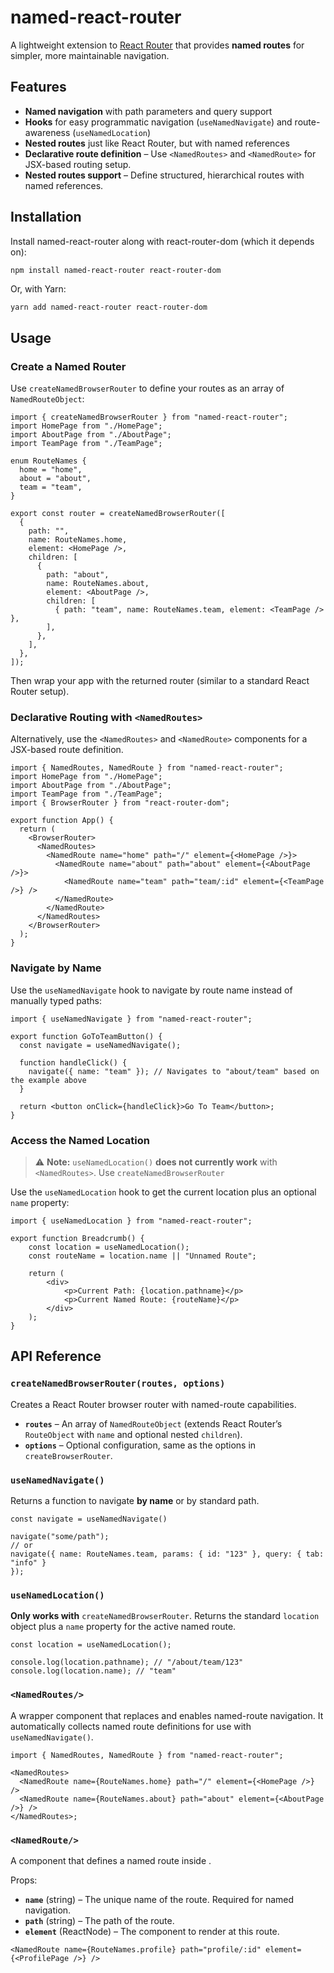 # named-react-router

A lightweight extension to [React Router](https://reactrouter.com/) that provides **named routes** for simpler, more maintainable navigation.


## Features

- **Named navigation** with path parameters and query support
- **Hooks** for easy programmatic navigation (`useNamedNavigate`) and route-awareness (`useNamedLocation`)
- **Nested routes** just like React Router, but with named references
-  **Declarative route definition** – Use `<NamedRoutes>` and `<NamedRoute>` for JSX-based routing setup.
-  **Nested routes support** – Define structured, hierarchical routes with named references.

## Installation

Install named-react-router along with react-router-dom (which it depends on):

```bash
npm install named-react-router react-router-dom
```
Or, with Yarn:
```
yarn add named-react-router react-router-dom
```

## Usage

### Create a Named Router

Use `createNamedBrowserRouter` to define your routes as an array of `NamedRouteObject`:

```
import { createNamedBrowserRouter } from "named-react-router";
import HomePage from "./HomePage";
import AboutPage from "./AboutPage";
import TeamPage from "./TeamPage";

enum RouteNames {
  home = "home",
  about = "about",
  team = "team",
}

export const router = createNamedBrowserRouter([
  {
    path: "",
    name: RouteNames.home,
    element: <HomePage />,
    children: [
      {
        path: "about",
        name: RouteNames.about,
        element: <AboutPage />,
        children: [
          { path: "team", name: RouteNames.team, element: <TeamPage /> },
        ],
      },
    ],
  },
]);

```

Then wrap your app with the returned router (similar to a standard React Router setup).

### Declarative Routing with `<NamedRoutes>`
   Alternatively, use the `<NamedRoutes>` and `<NamedRoute>` components for a JSX-based route definition.

```
import { NamedRoutes, NamedRoute } from "named-react-router";
import HomePage from "./HomePage";
import AboutPage from "./AboutPage";
import TeamPage from "./TeamPage";
import { BrowserRouter } from "react-router-dom";

export function App() {
  return (
    <BrowserRouter>
      <NamedRoutes>
        <NamedRoute name="home" path="/" element={<HomePage />}>
          <NamedRoute name="about" path="about" element={<AboutPage />}>
            <NamedRoute name="team" path="team/:id" element={<TeamPage />} />
          </NamedRoute>
        </NamedRoute>
      </NamedRoutes>
    </BrowserRouter>
  );
}

```
### Navigate by Name

Use the `useNamedNavigate` hook to navigate by route name instead of manually typed paths:

```
import { useNamedNavigate } from "named-react-router";

export function GoToTeamButton() {
  const navigate = useNamedNavigate();

  function handleClick() {
    navigate({ name: "team" }); // Navigates to "about/team" based on the example above
  }

  return <button onClick={handleClick}>Go To Team</button>;
}

```

### Access the Named Location

> ⚠ **Note:** `useNamedLocation()` **does not currently work** with `<NamedRoutes>`. Use `createNamedBrowserRouter`

Use the `useNamedLocation` hook to get the current location plus an optional `name` property:

```
import { useNamedLocation } from "named-react-router";

export function Breadcrumb() {
    const location = useNamedLocation();
    const routeName = location.name || "Unnamed Route";

    return (
        <div>
            <p>Current Path: {location.pathname}</p>
            <p>Current Named Route: {routeName}</p>
        </div>
    );
}
```

## API Reference

### `createNamedBrowserRouter(routes, options)`

Creates a React Router browser router with named-route capabilities.

- **`routes`** – An array of `NamedRouteObject` (extends React Router’s `RouteObject` with `name` and optional nested `children`).
- **`options`** – Optional configuration, same as the options in `createBrowserRouter`.

### `useNamedNavigate()`

Returns a function to navigate **by name** or by standard path.

```
const navigate = useNamedNavigate()

navigate("some/path");
// or
navigate({ name: RouteNames.team, params: { id: "123" }, query: { tab: "info" }
});

```

### `useNamedLocation()`

**Only works with** `createNamedBrowserRouter`. Returns the standard `location` object plus a `name` property for the active named route.

```
const location = useNamedLocation();

console.log(location.pathname); // "/about/team/123"
console.log(location.name); // "team"
```
### `<NamedRoutes/>`
A wrapper component that replaces <Routes> and enables named-route navigation. It automatically collects named route definitions for use with `useNamedNavigate()`.

```
import { NamedRoutes, NamedRoute } from "named-react-router";

<NamedRoutes>
  <NamedRoute name={RouteNames.home} path="/" element={<HomePage />} />
  <NamedRoute name={RouteNames.about} path="about" element={<AboutPage />} />
</NamedRoutes>;
```

### `<NamedRoute/>`
A component that defines a named route inside <NamedRoutes>.

Props:
- **`name`** (string) – The unique name of the route. Required for named navigation.
- **`path`** (string) – The path of the route.
- **`element`** (ReactNode) – The component to render at this route.

```
<NamedRoute name={RouteNames.profile} path="profile/:id" element={<ProfilePage />} />
```
